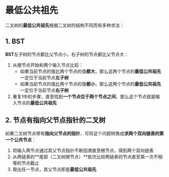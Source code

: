 # 最低公共祖先
二叉树的**最低公共祖先**根据二叉树的结构不同而有多种求法：

## 1. BST
**BST**左子树的节点都比父节点小，右子树的节点都比父节点大：
1. 从根节点开始和两个输入节点比较：
    * 如果当前节点的值比两个节点的值**都大**，那么这两个节点的**最低公共祖先**一定位于当前节点**左子树**
    * 如果当前节点的值比两个节点的值**都小**，那么这两个节点的**最低公共祖先**一定位于当前节点**右子树**
2. 重复1中的步骤，直至找到**一个节点位于两个节点之间**，那么这个节点就是输入节点的**最低公共祖先**

## 2. 节点有指向父节点指针的二叉树
如果二叉树节点带有**指向父节点的指针**，可将这个问题转换成**求两个双向链表的第一个公共节点**：
1. 将输入两节点通过其父节点指针不断回溯直至根节点，得到两个双向链表
2. 从两链表的**尾部（二叉树根节点）**依次比较两链表的节点直至第一次不相等的节点截止
3. 取出任一节点，其父节点即是**最低公共祖先**
